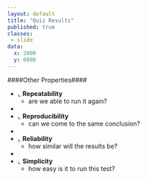 ```yaml
---
layout: default
title: "Quiz Results"
published: true
classes:
 - slide
data:
  x: 2000
  y: 6000
---
```


####Other Properties####

  * ⌞ __Repeatability__
    - are we able to run it again?
  * &nbsp;
  * ⌞ __Reproducibility__
    - can we come to the same conclusion?
  * &nbsp;
  * ⌞ __Reliability__
    - how similar will the results be?
  * &nbsp;
  * ⌞ __Simplicity__
    - how easy is it to run this test?


